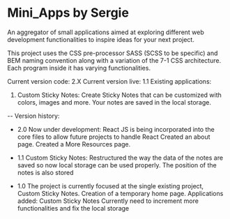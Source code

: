 # Mini_Apps by Sergie

An aggregator of small applications aimed at exploring different web development functionalities to inspire ideas for your next project.

This project uses the CSS pre-processor SASS (SCSS to be specific) and BEM naming convention along with a variation of the 7-1 CSS architecture.
Each program inside it has varying functionalities.

Current version code: 2.X
Current version live: 1.1
Existing applications:

1. Custom Sticky Notes: Create Sticky Notes that can be customized with colors, images and more. Your notes are saved in the local storage.

-- Version history:

- 2.0 Now under development: React JS is being incorporated into the core files to allow future projects to handle React
  Created an about page.
  Created a More Resources page.

- 1.1
  Custom Sticky Notes: Restructured the way the data of the notes are saved so now local storage can be used properly. The position of the notes is also stored

- 1.0
  The project is currently focused at the single existing project, Custom Sticky Notes.
  Creation of a temporary home page.
  Applications added: Custom Sticky Notes
  Currently need to increment more functionalities and fix the local storage
